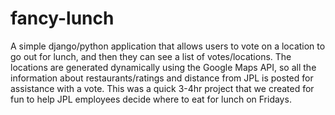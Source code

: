 # fancy-lunch
A simple django/python application that allows users to vote on a location to go out for lunch, and then they can see a list of votes/locations. The locations are generated dynamically using the Google Maps API, so all the information about restaurants/ratings and distance from JPL is posted for assistance with a vote. This was a quick 3-4hr project that we created for fun to help JPL employees decide where to eat for lunch on Fridays.
